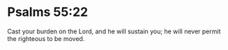 # Psalms 55:22

Cast your burden on the Lord, and he will sustain you; he will never permit the righteous to be moved.
